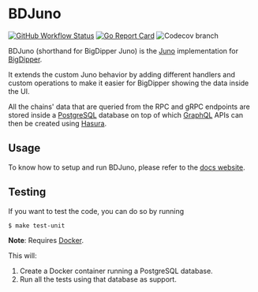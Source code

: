 # BDJuno
[![GitHub Workflow Status](https://img.shields.io/github/workflow/status/Pylons-tech/bdjuno/Tests)](https://github.com/Pylons-tech/bdjuno/actions?query=workflow%3ATests)
[![Go Report Card](https://goreportcard.com/badge/github.com/Pylons-tech/bdjuno)](https://goreportcard.com/report/github.com/Pylons-tech/bdjuno)
![Codecov branch](https://img.shields.io/codecov/c/github/Pylons-tech/bdjuno/cosmos/v0.43.x)

BDJuno (shorthand for BigDipper Juno) is the [Juno](https://github.com/desmos-labs/juno) implementation
for [BigDipper](https://github.com/forbole/big-dipper).

It extends the custom Juno behavior by adding different handlers and custom operations to make it easier for BigDipper
showing the data inside the UI.

All the chains' data that are queried from the RPC and gRPC endpoints are stored inside
a [PostgreSQL](https://www.postgresql.org/) database on top of which [GraphQL](https://graphql.org/) APIs can then be
created using [Hasura](https://hasura.io/).

## Usage
To know how to setup and run BDJuno, please refer to
the [docs website](https://docs.bigdipper.live/cosmos-based/parser/overview/).

## Testing
If you want to test the code, you can do so by running

```shell
$ make test-unit
```

**Note**: Requires [Docker](https://docker.com).

This will:
1. Create a Docker container running a PostgreSQL database.
2. Run all the tests using that database as support.


